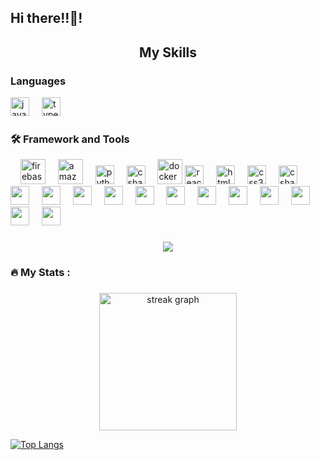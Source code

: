 <h2 align="left">Hi there!!👋!
 

<!--<div align="center">
  <img src="https://github-readme-stats.vercel.app/api?username=GurkiratSingh111&hide_title=false&hide_rank=false&show_icons=true&include_all_commits=true&count_private=true&disable_animations=false&theme=dracula&locale=en&hide_border=false" height="150" alt="stats graph"  />
  <img src="https://github-readme-stats.vercel.app/api/top-langs?username=GurkiratSingh111&locale=en&hide_title=false&layout=compact&card_width=320&langs_count=5&theme=dracula&hide_border=false" height="150" alt="languages graph"  />
</div>-->

<h2 align="center">My Skills</h3>

<h3>Languages</h3>
<div align="left"></div>
 <img src="https://cdn.jsdelivr.net/gh/devicons/devicon/icons/javascript/javascript-original.svg" height="30" alt="javascript logo"  />
 <img width="12" />
 <img src="https://cdn.jsdelivr.net/gh/devicons/devicon/icons/typescript/typescript-original.svg" height="30" alt="typescript logo" />
 <img width="12" />
<div>
  
</div>

###
<h3 align="left">🛠 Framework and Tools</h3>

<div align="left">
<!--    <img src="https://cdn.jsdelivr.net/gh/devicons/devicon/icons/go/go-original-wordmark.svg" height="40" alt="go logo"  />
  <img width="12" /> -->
<!--   <img src="https://cdn.jsdelivr.net/gh/devicons/devicon/icons/rust/rust-plain.svg" height="40" alt="rust logo"  /> -->
  <img width="12" />
<!--   <img src="https://cdn.jsdelivr.net/gh/devicons/devicon/icons/ruby/ruby-plain-wordmark.svg" height="40" alt="ruby logo"  />
  <img width="12" /> -->
<!--   <img src="https://cdn.jsdelivr.net/gh/devicons/devicon/icons/dot-net/dot-net-plain-wordmark.svg" height="40" alt="dot-net logo"  />
  <img width="12" /> -->
  <img src="https://cdn.jsdelivr.net/gh/devicons/devicon/icons/firebase/firebase-plain-wordmark.svg" height="40" alt="firebase logo"  />
  <img width="12" />
  <img src="https://cdn.jsdelivr.net/gh/devicons/devicon/icons/amazonwebservices/amazonwebservices-original.svg" height="40" alt="amazonwebservices logo"  />
  <img width="12" />
  <img src="https://cdn.jsdelivr.net/gh/devicons/devicon/icons/python/python-original.svg" height="30" alt="python logo"  />
  <img width="12" />
  <img src="https://cdn.jsdelivr.net/gh/devicons/devicon/icons/csharp/csharp-original.svg" height="30" alt="csharp logo"  />
  <img width="12" />
<!--   <img src="https://cdn.jsdelivr.net/gh/devicons/devicon/icons/circleci/circleci-plain.svg" height="40" alt="circleci logo"  />
  <img width="12" /> -->
<!--   <img src="https://cdn.jsdelivr.net/gh/devicons/devicon/icons/kubernetes/kubernetes-plain.svg" height="40" alt="kubernetes logo"  />
  <img width="12" /> -->
  <img src="https://cdn.jsdelivr.net/gh/devicons/devicon/icons/docker/docker-plain-wordmark.svg" height="40" alt="docker logo"  />
  
  <img src="https://cdn.jsdelivr.net/gh/devicons/devicon/icons/react/react-original.svg" height="30" alt="react logo"  />
  <img width="12" />
  <img src="https://cdn.jsdelivr.net/gh/devicons/devicon/icons/html5/html5-original.svg" height="30" alt="html5 logo"  />
  <img width="12" />
  <img src="https://cdn.jsdelivr.net/gh/devicons/devicon/icons/css3/css3-original.svg" height="30" alt="css3 logo"  />
  <img width="12" />
  <img src="https://cdn.jsdelivr.net/gh/devicons/devicon/icons/c++/c++-original.svg" height="30" alt="csharp logo"  />
  <img width="12" />
  <img src="https://cdn.jsdelivr.net/gh/devicons/devicon@latest/icons/bootstrap/bootstrap-original.svg"   height="30"/>
  <img width="12" />
  <img src="https://cdn.jsdelivr.net/gh/devicons/devicon@latest/icons/c/c-original.svg"   height="30"/>
  <img width="12" />
  <img src="https://cdn.jsdelivr.net/gh/devicons/devicon@latest/icons/react/react-original-wordmark.svg"  height="30" />
  <img width="12" />
  <img src="https://cdn.jsdelivr.net/gh/devicons/devicon@latest/icons/tensorflow/tensorflow-original.svg"   height="30"/>
  <img width="12" />
  <img src="https://cdn.jsdelivr.net/gh/devicons/devicon@latest/icons/keras/keras-original-wordmark.svg"  height="30" />
  <img width="12" />
  <img src="https://cdn.jsdelivr.net/gh/devicons/devicon@latest/icons/nodejs/nodejs-original-wordmark.svg"  height="30" />
  <img width="12" />
  <img src="https://cdn.jsdelivr.net/gh/devicons/devicon@latest/icons/express/express-original-wordmark.svg"  height="30"/>
  <img width="12" />
  <img src="https://cdn.jsdelivr.net/gh/devicons/devicon@latest/icons/mongodb/mongodb-plain-wordmark.svg"  height="30"/>
  <img width="12" />
  <img src="https://cdn.jsdelivr.net/gh/devicons/devicon@latest/icons/postgresql/postgresql-original-wordmark.svg" height="30" />
  <img width="12" />
  <img src="https://cdn.jsdelivr.net/gh/devicons/devicon@latest/icons/numpy/numpy-original-wordmark.svg" height="30" />
  <img width="12" />
  <img src="https://cdn.jsdelivr.net/gh/devicons/devicon@latest/icons/pandas/pandas-original-wordmark.svg"  height="30"/>
  <img width="12" />
  <img src="https://cdn.jsdelivr.net/gh/devicons/devicon@latest/icons/googlecloud/googlecloud-original-wordmark.svg" height="30" />     
</div>



###

<div align="center">
  <img src="https://visitor-badge.laobi.icu/badge?page_id=GurkiratSingh111&"  />
</div>





<h3 align="left">🔥   My Stats :</h3>

###

<div align="center">
  <img src="https://streak-stats.demolab.com?user=GurkiratSingh111&locale=en&mode=daily&theme=dark&hide_border=false&border_radius=5&order=3" height="220" alt="streak graph"  />
</div>

[![Top Langs](https://github-readme-stats-git-master-m-parsaei.vercel.app/api/top-langs/?username=GurkiratSingh111&layout=pie&langs_count=10)](https://github.com/anuraghazra/github-readme-stats)
